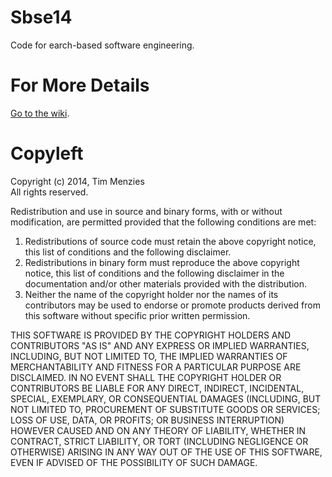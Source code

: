 
Sbse14
======

Code for earch-based software engineering.

For More Details
==========

[Go to the wiki](https://github.com/timm/sbse14/wiki).

Copyleft
=========

Copyright (c) 2014, Tim Menzies   
All rights reserved.

Redistribution and use in source and binary forms, with or without modification, are 
permitted provided that the following conditions are met:

1. Redistributions of source code must retain the above copyright notice, this list of 
   conditions and the following disclaimer.
2. Redistributions in binary form must reproduce the above copyright notice, 
   this list of conditions and the following disclaimer in the documentation 
  and/or other materials provided with the distribution.
3. Neither the name of the copyright holder nor the names of its contributors 
   may be used to endorse or promote products derived from this software without 
  specific prior written permission.

THIS SOFTWARE IS PROVIDED BY THE COPYRIGHT HOLDERS AND CONTRIBUTORS 
"AS IS" AND ANY EXPRESS OR IMPLIED WARRANTIES, INCLUDING, BUT NOT 
LIMITED TO, THE IMPLIED WARRANTIES OF MERCHANTABILITY AND FITNESS 
FOR A PARTICULAR PURPOSE ARE DISCLAIMED. IN NO EVENT SHALL THE COPYRIGHT
HOLDER OR CONTRIBUTORS BE LIABLE FOR ANY DIRECT, INDIRECT, INCIDENTAL, SPECIAL, 
EXEMPLARY, OR CONSEQUENTIAL DAMAGES (INCLUDING, BUT NOT LIMITED TO, PROCUREMENT OF 
SUBSTITUTE GOODS OR SERVICES; LOSS OF USE, DATA, OR PROFITS; OR BUSINESS INTERRUPTION) 
HOWEVER CAUSED AND ON ANY THEORY OF LIABILITY, WHETHER IN CONTRACT, STRICT LIABILITY, 
OR TORT (INCLUDING NEGLIGENCE OR OTHERWISE) ARISING IN ANY WAY OUT OF THE USE OF THIS SOFTWARE, 
EVEN IF ADVISED OF THE POSSIBILITY OF SUCH DAMAGE.
